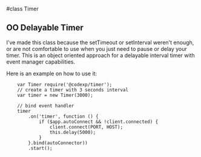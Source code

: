 #class Timer

## OO Delayable Timer

I've made this class because the setTimeout or setInterval weren't enough, or are not comfortable to use when you just need to pause or delay your timer.
This is an object oriented approach for a delayable interval timer with event manager capabilities.

Here is an example on how to use it:

```JS
    var Timer require('@codexp/timer');
    // create a timer with 3 seconds interval
    var timer = new Timer(3000);
    
    // bind event handler
    timer
        .on('timer', function () {
            if ($app.autoConnect && !client.connected) {
                client.connect(PORT, HOST);
                this.delay(5000);
            }
        }.bind(autoConnector))
        .start();
```